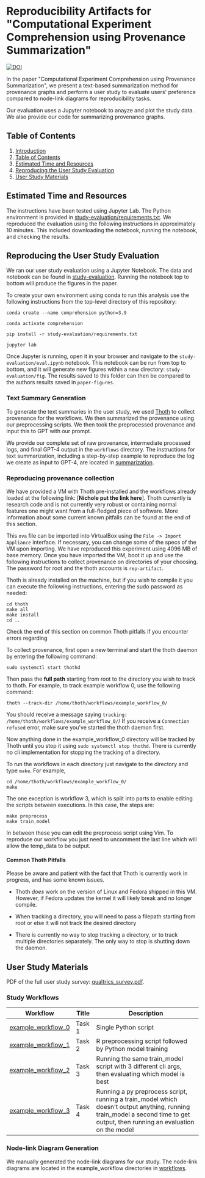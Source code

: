 # Reproducibility Artifacts for "Computational Experiment Comprehension using Provenance Summarization"

[![DOI](https://zenodo.org/badge/DOI/10.5281/zenodo.10627858.svg)](https://doi.org/10.5281/zenodo.10627858)

In the paper "Computational Experiment Comprehension using Provenance Summarization", we present a text-based summarization method for provenance graphs and perform a user study to evaluate users' preference compared to node-link diagrams for reproducibility tasks.

Our evaluation uses a Jupyter notebook to anayze and plot the study data.
We also provide our code for summarizing provenance graphs.

## Table of Contents
1. [Introduction](https://github.com/nboufford/prov-comprehension-artifacts/tree/main?tab=readme-ov-file#reproducibility-artifacts-for-the-case-for-comprehension-via-provenance)
2. [Table of Contents](https://github.com/nboufford/prov-comprehension-artifacts/tree/main?tab=readme-ov-file#table-of-contents)
3. [Estimated Time and Resources](https://github.com/nboufford/prov-comprehension-artifacts/tree/main?tab=readme-ov-file#estimated-time-and-resources)
4. [Reproducing the User Study Evaluation](https://github.com/nboufford/prov-comprehension-artifacts/tree/main?tab=readme-ov-file#reproducing-the-user-study-evaluation)
5. [User Study Materials](https://github.com/nboufford/prov-comprehension-artifacts/tree/main?tab=readme-ov-file#user-study-materials)

## Estimated Time and Resources

The instructions have been tested using Jupyter Lab. The Python environment is provided in [study-evaluation/requirements.txt](https://github.com/nboufford/prov-comprehension-artifacts/tree/main/study-evaluation/requirements.txt). 
We reproduced the evaluation using the following instructions in approximately 10 minutes. This included downloading the notebook, running the notebook, and checking the results.

## Reproducing the User Study Evaluation
We ran our user study evaluation using a Jupyter Notebook. The data and notebook can be found in [study-evaluation](https://github.com/nboufford/prov-comprehension-artifacts/tree/main/study-evaluation). Running the notebook top to bottom will produce the figures in the paper. 

To create your own environment using conda to run this analysis use the following instructions from the top-level directory of this repository:

```{bash}
conda create --name comprehension python=3.9

conda activate comprehension

pip install -r study-evaluation/requirements.txt

jupyter lab
```

Once Jupyter is running, open it in your browser and navigate to the `study-evaluation/eval.ipynb` notebook. This notebook can be run from top to bottom, and it will generate new figures within a new directory: `study-evaluation/fig`. The results saved to this folder can then be compared to the authors results saved in `paper-figures`. 

### Text Summary Generation
To generate the text summaries in the user study, we used [Thoth](https://github.com/ubc-systopia/thoth) to collect provenance for the workflows.
We then summarized the provenance using our preprocessing scripts.
We then took the preprocessed provenance and input this to GPT with our prompt.

We provide our complete set of raw provenance, intermediate processed logs, and final GPT-4 output in the `workflows` directory. The instructions for text summarization, including a step-by-step example to reproduce the log we create as input to GPT-4, are located in [summarization](https://github.com/nboufford/prov-comprehension-artifacts/tree/main/summarization).

### Reproducing provenance collection

We have provided a VM with Thoth pre-installed and the workflows already loaded at the following link: [**Nichole put the link here**]. Thoth currently is research code and is not currently very robust or containing normal features one might want from a full-fledged piece of software. More information about some current known pitfalls can be found at the end of this section. 

This `ova` file can be imported into VirtualBox using the `File -> Import Appliance` interface. If necessary, you can change some of the specs of the VM upon importing. We have reproduced this experiment using 4096 MB of base memory. Once you have imported the VM, boot it up and use the following instructions to collect provenance on directories of your choosing. The password for root and the thoth accounts is `rep-artifact`. 

Thoth is already installed on the machine, but if you wish to compile it you can execute the following instructions, entering the sudo password as needed:

```{bash}
cd thoth
make all
make install
cd ..
```

Check the end of this section on common Thoth pitfalls if you encounter errors regarding 

To collect provenance, first open a new terminal and start the thoth daemon by entering the following command:

```{bash}
sudo systemctl start thothd
```

Then pass the **full path** starting from root to the directory you wish to track to thoth. For example, to track example workflow 0, use the following command:

```{bash}
thoth --track-dir /home/thoth/workflows/example_workflow_0/
```

You should receive a message saying `tracking: /home/thoth/workflows/example_workflow_0/`/ If you receive a `Connection refused` error, make sure you've started the thoth daemon first. 

Now anything done in the example_workflow_0 directory will be tracked by Thoth until you stop it using `sudo systemctl stop thothd`. There is currently no cli implementation for stopping the tracking of a directory. 

To run the workflows in each directory just navigate to the directory and type `make`. For example,

```{bash}
cd /home/thoth/workflows/example_workflow_0/
make
```

The one exception is workflow 3, which is split into parts to enable editing the scripts between executions. In this case, the steps are:

```{bash}
make preprocess
make train_model
```
In between these you can edit the preprocess script using Vim. To reproduce our workflow you just need to uncomment the last line which will allow the temp_data to be output.  

#### Common Thoth Pitfalls

Please be aware and patient with the fact that Thoth is currently work in progress, and has some known issues.

- Thoth *does* work on the version of Linux and Fedora shipped in this VM. However, if Fedora updates the kernel it will likely break and no longer compile. 

- When tracking a directory, you will need to pass a filepath starting from root or else it will not track the desired directory

- There is currently no way to stop tracking a directory, or to track multiple directories separately. The only way to stop is shutting down the daemon. 

## User Study Materials

PDF of the full user study survey: [qualtrics_survey.pdf](https://github.com/nboufford/prov-comprehension-artifacts/blob/main/qualtrics_survey.pdf).

### Study Workflows
| Workflow | Title |  Description | 
|---|--|---|
| [example_workflow_0](https://github.com/nboufford/prov-comprehension-artifacts/tree/main/workflows/example_workflow_0)  | Task 1 | Single Python script |  
| [example_workflow_1](https://github.com/nboufford/prov-comprehension-artifacts/tree/main/workflows/example_workflow_1)  | Task 2 | R preprocessing script followed by Python model training |   
| [example_workflow_2](https://github.com/nboufford/prov-comprehension-artifacts/tree/main/workflows/example_workflow_2)  | Task 3 | Running the same train_model script with 3 different cli args, then evaluating which model is best |
| [example_workflow_3](https://github.com/nboufford/prov-comprehension-artifacts/tree/main/workflows/example_workflow_3)  | Task 4 | Running a py preprocess script, running a train_model which doesn't output anything, running train_model a second time to get output, then running an evaluation on the model |

### Node-link Diagram Generation

We manually generated the node-link diagrams for our study. The node-link diagrams are located in the example_workflow directories in [workflows](https://github.com/nboufford/prov-comprehension-artifacts/tree/main/workflows).
